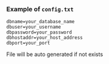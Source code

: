 ### Example of `config.txt`
```
dbname=your_database_name
dbuser=your_username
dbpassword=your_password
dbhostaddr=your_host_address
dbport=your_port
```
File will be auto generated if not exists
